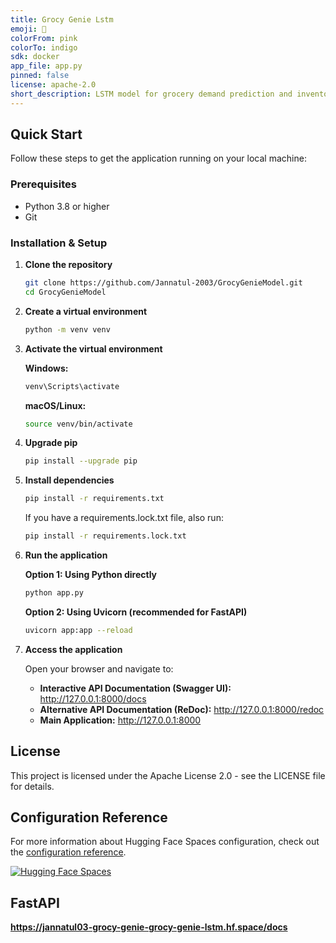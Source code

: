 ```yaml
---
title: Grocy Genie Lstm
emoji: 🚀
colorFrom: pink
colorTo: indigo
sdk: docker
app_file: app.py
pinned: false
license: apache-2.0
short_description: LSTM model for grocery demand prediction and inventory manag
---
```



## Quick Start

Follow these steps to get the application running on your local machine:

### Prerequisites

- Python 3.8 or higher
- Git

### Installation & Setup

1. **Clone the repository**
   ```bash
   git clone https://github.com/Jannatul-2003/GrocyGenieModel.git
   cd GrocyGenieModel
   ```

2. **Create a virtual environment**
   ```bash
   python -m venv venv
   ```

3. **Activate the virtual environment**
   
   **Windows:**
   ```bash
   venv\Scripts\activate
   ```
   
   **macOS/Linux:**
   ```bash
   source venv/bin/activate
   ```

4. **Upgrade pip**
   ```bash
   pip install --upgrade pip
   ```

5. **Install dependencies**
   ```bash
   pip install -r requirements.txt
   ```
   
   If you have a requirements.lock.txt file, also run:
   ```bash
   pip install -r requirements.lock.txt
   ```

6. **Run the application**
   
   **Option 1: Using Python directly**
   ```bash
   python app.py
   ```
   
   **Option 2: Using Uvicorn (recommended for FastAPI)**
   ```bash
   uvicorn app:app --reload
   ```

7. **Access the application**
   
   Open your browser and navigate to:
   - **Interactive API Documentation (Swagger UI):** http://127.0.0.1:8000/docs
   - **Alternative API Documentation (ReDoc):** http://127.0.0.1:8000/redoc
   - **Main Application:** http://127.0.0.1:8000


## License

This project is licensed under the Apache License 2.0 - see the LICENSE file for details.

## Configuration Reference

For more information about Hugging Face Spaces configuration, check out the [configuration reference](https://huggingface.co/docs/hub/spaces-config-reference).

[![Hugging Face Spaces](https://img.shields.io/badge/🤗%20View%20on-Hugging%20Face-blue)](https://huggingface.co/spaces/Jannatul03/grocy-genie-lstm)

## FastAPI

**https://jannatul03-grocy-genie-grocy-genie-lstm.hf.space/docs**
